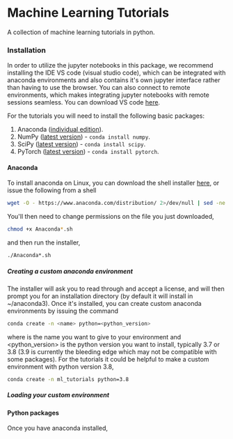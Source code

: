 # Machine Learning Tutorials

A collection of machine learning tutorials in python.

### Installation

In order to utilize the jupyter notebooks in this package, we recommend installing the IDE VS code (visual studio code), which can be integrated with anaconda environments and also contains it's own jupyter interface rather than having to use the browser.  You can also connect to remote environments, which makes integrating jupyter notebooks with remote sessions seamless.  You can download VS code [here](https://code.visualstudio.com/download).

For the tutorials you will need to install the following basic packages:
1. Anaconda ([individual edition](https://www.anaconda.com/products/individual)).
2. NumPy ([latest version](https://numpy.org/)) - `conda install numpy`.
3. SciPy ([latest version](https://scipy.org/)) - `conda install scipy`.
4. PyTorch ([latest version](https://pytorch.org/)) - `conda install pytorch`.

#### Anaconda
To install anaconda on Linux, you can download the shell installer [here](https://www.anaconda.com/products/individual), or issue the following from a shell
```bash
wget -O - https://www.anaconda.com/distribution/ 2>/dev/null | sed -ne 's@.*\(https:\/\/repo\.anaconda\.com\/archive\/Anaconda3-.*-Linux-x86_64\.sh\)\">64-Bit (x86) Installer.*@\1@p' | xargs wget
```
You'll then need to change permissions on the file you just downloaded,
```bash
chmod +x Anaconda*.sh
```
and then run the installer,
```bash
./Anaconda*.sh
```
##### Creating a custom anaconda environment
The installer will ask you to read through and accept a license, and will then prompt you for an installation directory (by default it will install in ~/anaconda3).  Once it's installed, you can create custom anaconda environments by issuing the command
```bash
conda create -n <name> python=<python_version>
```
where <name> is the name you want to give to your environment and <python_version> is the python version you want to install, typically 3.7 or 3.8 (3.9 is currently the bleeding edge which may not be compatible with some packages).  For the tutorials it could be helpful to make a custom environment with python version 3.8,
```bash
conda create -n ml_tutorials python=3.8
```
##### Loading your custom environment

#### Python packages
Once you have anaconda installed, 


